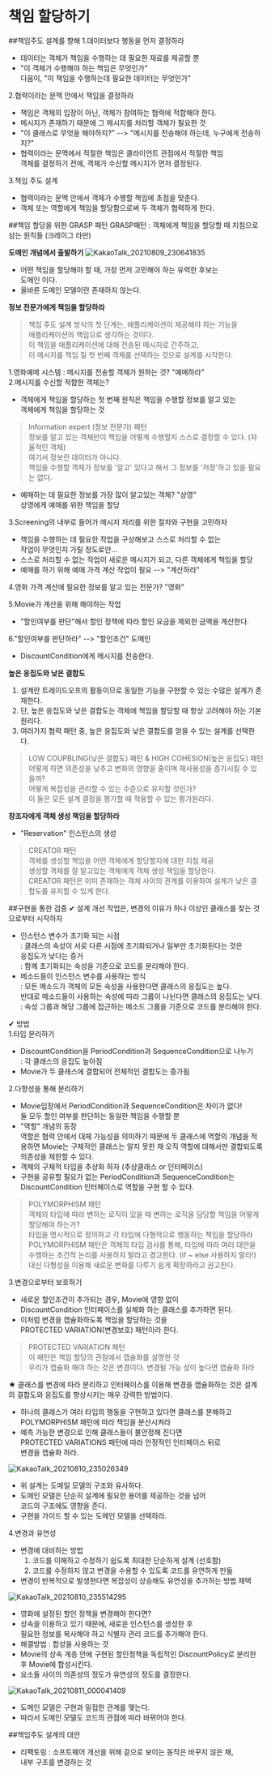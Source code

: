 # 책임 할당하기

##책임주도 설계를 향해
1.데이터보다 행동을 먼저 결정하라
 - 데이터는 객체가 책임을 수행하는 데 필요한 재료를 제공할 뿐
 - "이 객체가 수행해야 하는 책임은 무엇인가"   
   다음이, "이 책임을 수행하는데 필요한 데이터는 무엇인가"

2.협력이라는 문맥 안에서 책임을 결정하라
 - 책임은 객체의 입장이 아닌, 객체가 참여하는 협력에 적합해야 한다.
 - 메시지가 존재하기 때문에 그 메시지를 처리할 객체가 필요한 것
 - "이 클래스로 무엇을 해야하지?" --> "메시지를 전송해야 하는데, 누구에게 전송하지?"
 - 협력이라는 문맥에서 적절한 책임은 클라이언트 관점에서 적절한 책임   
   객체를 결정하기 전에, 객체가 수신할 메시지가 먼저 결정된다.

3.책임 주도 설계
 - 협력이라는 문맥 안에서 객체가 수행할 책임에 초점을 맞춘다.
 - 객체 또는 역할에게 책임을 할당함으로써 두 객체가 협력하게 한다.

##책임 할당을 위한 GRASP 패턴
GRASP패턴 : 객체에게 책임을 할당할 때 지침으로 삼는 원칙들 (크레이그 라만)

**도메인 개념에서 출발하기**
![KakaoTalk_20210809_230641835](https://user-images.githubusercontent.com/67268117/128719778-d872d3fb-9e5a-4af2-aa61-5815022e7341.jpg)
 - 어떤 책임을 할당해야 할 때, 가장 먼저 고민해야 하는 유력한 후보는   
   도메인 이다.
 - 올바른 도메인 모델이란 존재하지 않는다.

**정보 전문가에게 책임을 할당하라**
> 책임 주도 설계 방식의 첫 단계는, 애플리케이션이 제공해야 하는 기능을   
> 애플리케이션의 책임으로 생각하는 것이다.   
> 이 책임을 애플리케이션에 대해 전송된 메시지로 간주하고,   
> 이 메시지를 책임 질 첫 번째 객체를 선택하는 것으로 설계를 시작한다.

1.영화예메 시스템 : 메시지를 전송할 객체가 원하는 것? "예매하라"   
2.메시지를 수신할 적합한 객체는?
 - 객체에게 책임을 할당하는 첫 번째 원칙은 책임을 수행할 정보를 알고 있는   
   객체에게 책임을 할당하는 것
> Information expert (정보 전문가) 패턴   
> 정보를 알고 있는 객체만이 책임을 어떻게 수행할지 스스로 결정할 수 있다. (자율적인 객체)   
> 여기서 정보란 데이터가 아니다.   
> 책임을 수행할 객체가 정보를 '알고' 있다고 해서 그 정보를 '저장'하고 있을 필요는 없다.

 - 예매하는 데 필요한 정보를 가장 많이 알고있는 객체? "상영"   
   상영에게 예매를 위한 책임을 할당
   
3.Screening의 내부로 들어가 메시지 처리를 위한 절차와 구현을 고민하자
 - 책임을 수행하는 데 필요한 작업을 구상해보고 스스로 처리할 수 없는   
   작업이 무엇인지 가릴 정도로만...
 - 스스로 처리할 수 없는 작업이 새로운 메시지가 되고, 다른 객체에게 책임을 할당
 - 예매를 하기 위해 예매 가격 계산 작업이 필요 --> "계산하라"

4.영화 가격 계산에 필요한 정보를 알고 있는 전문가? "영화"

5.Movie가 계산을 위해 해야하는 작업
 - "할인여부를 판단"해서 할인 정책에 따라 할인 요금을 제외한 금액을 계산한다.

6."할인여부를 판단하라" --> "할인조건" 도메인
 - DiscountCondition에게 메시지를 전송한다.

**높은 응집도와 낮은 결합도**   
1. 설계란 트레이드오프의 활동이므로 동일한 기능을 구현할 수 있는 수많은 설계가 존재한다.
2. 단, 높은 응집도와 낮은 결합도는 객체에 책임을 할당할 때 항상 고려해야 하는 기본 원리다.
3. 여러가지 협력 패턴 중, 높은 응집도와 낮은 결합도를 얻을 수 있는 설계를 선택한다.

> LOW COUPBLING(낮은 결합도) 패턴 & HIGH COHESION(높은 응집도) 패턴   
> 어떻게 하면 의존성을 낮추고 변화의 영향을 줄이며 재사용성을 증가시킬 수 있을까?   
> 어떻게 복잡성을 관리할 수 있는 수준으로 유지할 것인가?   
> 이 둘은 모든 설계 결정을 평가할 때 적용할 수 있는 평가원리다.

**창조자에게 객체 생성 책임을 할당하라**
- "Reservation" 인스턴스의 생성

> CREATOR 패턴   
> 객체를 생성할 책임을 어떤 객체에게 할당할지에 대한 지침 제공   
> 생성할 객체를 잘 알고있는 객체에게 객체 생성 책임을 할당한다.   
> CREATOR 패턴은 이미 존재하는 객체 사이의 관계를 이용하여 설계가 낮은 결합도를 유지할 수 있게 한다.

##구현을 통한 검증
✔ 설계 개선 작업은, 변경의 이유가 하나 이상인 클래스를 찾는 것으로부터 시작하자
 - 인스턴스 변수가 초기화 되는 시점   
  : 클래스의 속성이 서로 다른 시점에 초기화되거나 일부만 초기화된다는 것은    
    응집도가 낮다는 증거   
  : 함께 초기화되는 속성을 기준으로 코드를 분리해야 한다.    
 - 메소드들이 인스턴스 변수를 사용하는 방식   
  : 모든 메소드가 객체의 모든 속성을 사용한다면 클래스의 응집도는 높다.   
    반대로 메소드들이 사용하는 속성에 따라 그룹이 나뉜다면 클래스의 응집도는 낮다.   
  : 속성 그룹과 해당 그룹에 접근하는 메소드 그룹을 기준으로 코드를 분리해야 한다.

✔ 방법   
1.타입 분리하기
 - DiscountCondition을 PeriodCondition과 SequenceCondition으로 나누기   
   : 각 클래스의 응집도 높아짐
 - Movie가 두 클래스에 결합되어 전체적인 결합도는 증가됨
   
2.다향성을 통해 분리하기
 - Movie입장에서 PeriodCondition과 SequenceCondition은 차이가 없다!   
   둘 모두 할인 여부를 판단하는 동일한 책임을 수행할 뿐
 - "역할" 개념의 등장   
   역할은 협력 안에서 대체 가능성을 의미하기 때문에 두 클래스에 역할의 개념을 적용하면 Movie는
   구체적인 클래스는 알지 못한 채 오직 역할에 대해서만 결합되도록 의존성을 제한할 수 있다.   
 - 객체의 구체적 타입을 추상화 하자 (추상클래스 or 인터페이스)
 - 구현을 공유할 필요가 없는 PeriodCondition과 SequenceCondition는   
   DiscountCondition 인터페이스로 역할을 구현 할 수 있다.

> POLYMORPHISM 패턴   
> 객체의 타입에 따라 변하는 로직이 있을 때 변하는 로직을 담당할 책임을 어떻게 할당해야 하는가?   
> 타입을 명시적으로 정의하고 각 타입에 다형적으로 행동하는 책임을 할당하라   
> POLYMORPHISM 패턴은 객체의 타입 검사를 통해, 타입에 따라 여러 대안을   
> 수행하는 조건적 논리를 사용하지 말라고 경고한다. (if ~ else 사용하지 말라!)   
> 대신 다형성을 이용해 새로운 변화를 다루기 쉽게 확장하라고 권고한다.

3.변경으로부터 보호하기
 - 새로운 할인조건이 추가되는 경우, Movie에 영향 없이    
   DiscountCondition 인터페이스를 실체화 하는 클래스를 추가하면 된다.
 - 이처럼 변경을 캡슐화하도록 책임을 할당하는 것을   
   PROTECTED VARIATION(변경보호) 패턴이라 한다.

> PROTECTED VARIATION 패턴   
> 이 패턴은 책임 할당의 관점에서 캡슐화를 설명한 것   
> 우리가 캡슐화 해야 하는 것은 변경이다. 변경될 가능 성이 높다면 캡슐화 하라

★ 클래스를 변경에 따라 분리하고 인터페이스를 이용해 변경을 캡슐화하는 것은 설계의 결합도와
  응집도를 향상시키는 매우 강력한 방법이다.   
 - 하나의 클래스가 여러 타입의 행동을 구현하고 있다면 클래스를 분해하고   
    POLYMORPHISM 패턴에 따라 책임을 분산시켜라
 - 예측 가능한 변경으로 인해 클래스들이 불안정해 진다면   
    PROTECTED VARIATIONS 패턴에 따라 안정적인 인터페이스 뒤로    
    변경을 캡슐화 하라.

![KakaoTalk_20210810_235026349](https://user-images.githubusercontent.com/67268117/128889087-248a1871-93a1-4c1d-af73-a0e3dbcb80e9.jpg)
 - 위 설계는 도메일 모델의 구조와 유사하다.
 - 도메인 모델은 단순히 설계에 필요한 용어를 제공하는 것을 넘어   
   코드의 구조에도 영향을 준다.
 - 구현을 가이드 할 수 있는 도메인 모델을 선택하라.

4.변경과 유연성
 - 변경에 대비하는 방법   
   1) 코드를 이해하고 수정하기 쉽도록 최대한 단순하게 설계 (선호함)
   2) 코드를 수정하지 않고 변경을 수용할 수 있도록 코드를 유연하게 만듦
 - 변경이 반복적으로 발생한다면 복잡성이 상승해도 유연성을 추가하는 방법 채택
 
![KakaoTalk_20210810_235514295](https://user-images.githubusercontent.com/67268117/128889879-46bcd42c-3d44-42dc-88c4-3c4065e7350b.jpg)
 - 영화에 설정된 할인 정책을 변경해야 한다면?
 - 상속을 이용하고 있기 때문에, 새로운 인스턴스를 생성한 후   
   필요한 정보를 복사해야 하고 식별자 관리 코드를 추가해야 한다.
 - 해결방법 : 합성을 사용하는 것
 - Movie의 상속 계층 안에 구현된 할인정책을 독립적인 DiscountPolicy로 분리한 후 Movie에 합성시킨다.
 - 요소들 사이의 의존성의 정도가 유연성의 정도를 결정한다.

![KakaoTalk_20210811_000041409](https://user-images.githubusercontent.com/67268117/128890837-571777d9-89f7-4914-a966-a8e57264006e.jpg)
 - 도메인 모델은 구현과 밀접한 관계를 맺는다.
 - 따라서 도메인 모델도 코드의 관점에 따라 바뀌어야 한다.

##책임주도 설계의 대안
 - 리팩토링 : 소프트웨어 개선을 위해 겉으로 보이는 동작은 바꾸지 않은 채,   
  내부 구조를 변경하는 것